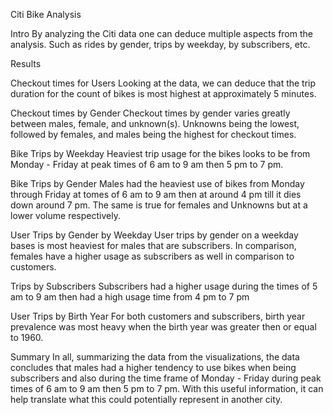 Citi Bike Analysis 

Intro
By analyzing the Citi data one can deduce multiple aspects from the analysis. Such as rides by gender, trips by weekday, by subscribers, etc. 

Results

Checkout times for Users
Looking at the data, we can deduce that the trip duration for the count of bikes is most highest at approximately 5 minutes.

Checkout times by Gender
Checkout times by gender varies greatly between males, female, and unknown(s). Unknowns being the lowest, followed by females, and males being the highest for checkout times.

Bike Trips by Weekday
Heaviest trip usage for the bikes looks to be from Monday - Friday at peak times of 6 am to 9 am then 5 pm to 7 pm.

Bike Trips by Gender
Males had the heaviest use of bikes from Monday through Friday at tomes of 6 am to 9 am then at around 4 pm till it dies down around 7 pm. The same is true for females and Unknowns but at a lower volume respectively.

User Trips by Gender by Weekday
User trips by gender on a weekday bases is most heaviest for males that are subscribers. In comparison, females have a higher usage as subscribers as well in comparison to customers.

Trips by Subscribers
Subscribers had a higher usage during the times of 5 am to 9 am then had a high usage time from 4 pm to 7 pm

User Trips by Birth Year
For both customers and subscribers, birth year prevalence was most heavy when the birth year was greater then or equal to 1960.

Summary
In all, summarizing the data from the visualizations, the data concludes that males had a higher tendency to use bikes when being subscribers and also during the time frame of Monday - Friday during peak times of 6 am to 9 am then 5 pm to 7 pm. With this useful information, it can help translate what this could potentially represent in another city. 
